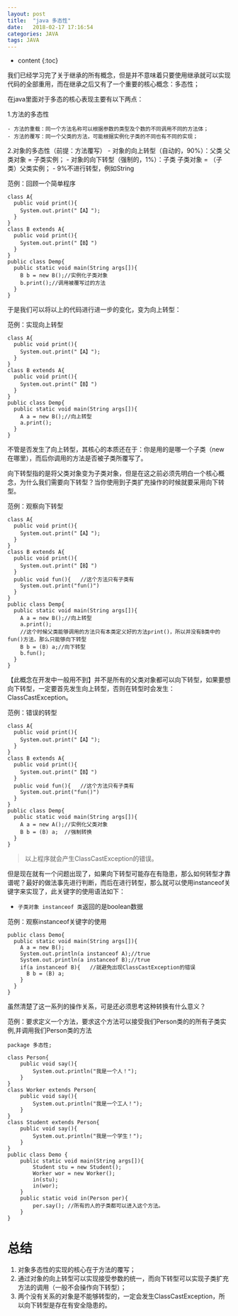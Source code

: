 ```yaml
---
layout: post
title:  "java 多态性"
date:   2018-02-17 17:16:54
categories: JAVA
tags: JAVA
---
```


* content
{:toc}


我们已经学习完了关于继承的所有概念，但是并不意味着只要使用继承就可以实现代码的全部重用，而在继承之后又有了一个重要的核心概念：多态性；

在java里面对于多态的核心表现主要有以下两点：

1.方法的多态性

    - 方法的重载：同一个方法名称可以根据参数的类型及个数的不同调用不同的方法体；
    - 方法的覆写：同一个父类的方法，可能根据实例化子类的不同也有不同的实现；

2.对象的多态性（前提：方法覆写）
    - 对象的向上转型（自动的，90%）：父类 父类对象 = 子类实例；
    - 对象的向下转型（强制的，1%）：子类 子类对象 = （子类）父类实例；
    - 9%不进行转型，例如String

范例：回顾一个简单程序

```
class A{
  public void print(){
    System.out.print("【A】");
  }
}
class B extends A{
  public void print(){
    System.out.print("【B】")
  }
}
public class Demp{
  public static void main(String args[]){
    B b = new B();//实例化子类对象
    b.print();//调用被覆写过的方法
  }
}
```

于是我们可以将以上的代码进行进一步的变化，变为向上转型：

范例：实现向上转型

```
class A{
  public void print(){
    System.out.print("【A】");
  }
}
class B extends A{
  public void print(){
    System.out.print("【B】")
  }
}
public class Demp{
  public static void main(String args[]){
    A a = new B();//向上转型
    a.print();
  }
}
```

不管是否发生了向上转型，其核心的本质还在于：你是用的是哪一个子类（new 在哪里），而后你调用的方法是否被子类所覆写了。

向下转型指的是将父类对象变为子类对象，但是在这之前必须先明白一个核心概念，为什么我们需要向下转型？当你使用到子类扩充操作的时候就要采用向下转型。

范例：观察向下转型

```
class A{
  public void print(){
    System.out.print("【A】");
  }
}
class B extends A{
  public void print(){
    System.out.print("【B】")
  }
  public void fun(){   //这个方法只有子类有
    System.out.print("fun()")
  }
}
public class Demp{
  public static void main(String args[]){
    A a = new B();//向上转型
    a.print();
    //这个时候父类能够调用的方法只有本类定义好的方法print()，所以并没有B类中的fun()方法，那么只能够向下转型
    B b = (B) a;//向下转型
    b.fun();
  }
}
```

【此概念在开发中一般用不到】并不是所有的父类对象都可以向下转型，如果要想向下转型，一定要首先发生向上转型，否则在转型时会发生：ClassCastException。

范例：错误的转型

```
class A{
  public void print(){
    System.out.print("【A】");
  }
}
class B extends A{
  public void print(){
    System.out.print("【B】")
  }
  public void fun(){   //这个方法只有子类有
    System.out.print("fun()")
  }
}
public class Demp{
  public static void main(String args[]){
    A a = new A();//实例化父类对象
    B b = (B) a;  //强制转换
  }
}
```

> 以上程序就会产生ClassCastException的错误。

但是现在就有一个问题出现了，如果向下转型可能存在有隐患，那么如何转型才靠谱呢？最好的做法事先进行判断，而后在进行转型，那么就可以使用instanceof关键字来实现了，此关键字的使用语法如下：

- `子类对象 instanceof 类`返回的是boolean数据

范例：观察instanceof关键字的使用

```
public class Demo{
  public static void main(String args[]){
    A a = new B();
    System.out.println(a instanceof A);//true
    System.out.println(a instanceof B);//true
    if(a instanceof B){   //就避免出现ClassCastException的错误
      B b = (B) a;  
    }
  }
}
```

虽然清楚了这一系列的操作关系，可是还必须思考这种转换有什么意义？

范例：要求定义一个方法，要求这个方法可以接受我们Person类的的所有子类实例,并调用我们Person类的方法

```
package 多态性;

class Person{
    public void say(){
        System.out.println("我是一个人！");
    }
}
class Worker extends Person{
    public void say(){
        System.out.println("我是一个工人！");
    }
}
class Student extends Person{
    public void say(){
        System.out.println("我是一个学生！");
    }
}
public class Demo {
    public static void main(String args[]){
        Student stu = new Student();
        Worker wor = new Worker();
        in(stu);
        in(wor);
    }
    public static void in(Person per){
        per.say(); //所有的人的子类都可以进入这个方法。
    }
}
```

# 总结

1. 对象多态性的实现的核心在于方法的覆写；
2. 通过对象的向上转型可以实现接受参数的统一，而向下转型可以实现子类扩充方法的调用（一般不会操作向下转型）；
3. 两个没有关系的对象是不能够转型的，一定会发生ClassCastException，所以向下转型是存在有安全隐患的。

